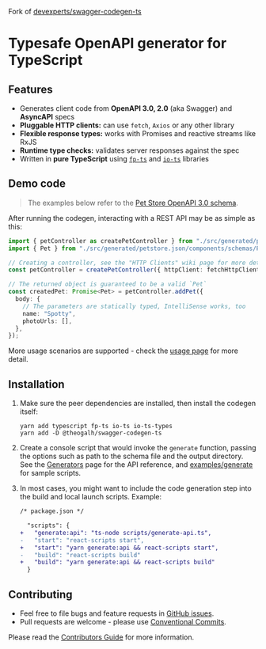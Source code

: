 Fork of [devexperts/swagger-codegen-ts](https://www.npmjs.com/package/@devexperts/swagger-codegen-ts)

# Typesafe OpenAPI generator for TypeScript

## Features
* Generates client code from **OpenAPI 3.0, 2.0** (aka Swagger) and **AsyncAPI** specs
* **Pluggable HTTP clients:** can use `fetch`, `Axios` or any other library
* **Flexible response types:** works with Promises and reactive streams like RxJS
* **Runtime type checks:** validates server responses against the spec
* Written in **pure TypeScript** using [`fp-ts`](https://github.com/gcanti/fp-ts) and [`io-ts`](https://github.com/gcanti/io-ts) libraries

## Demo code

> The examples below refer to the [Pet Store OpenAPI 3.0 schema](https://petstore3.swagger.io/).

After running the codegen, interacting with a REST API may be as simple as this:

```typescript
import { petController as createPetController } from "./src/generated/petstore.json/paths/PetController";
import { Pet } from "./src/generated/petstore.json/components/schemas/Pet";

// Creating a controller, see the "HTTP Clients" wiki page for more details
const petController = createPetController({ httpClient: fetchHttpClient });

// The returned object is guaranteed to be a valid `Pet`
const createdPet: Promise<Pet> = petController.addPet({
  body: {
    // The parameters are statically typed, IntelliSense works, too
    name: "Spotty",
    photoUrls: [],
  },
});
```

More usage scenarios are supported - check the [usage page](./docs/usage/generated-code.md) for more detail.

## Installation

1. Make sure the peer dependencies are installed, then install the codegen itself:
   ```
   yarn add typescript fp-ts io-ts io-ts-types
   yarn add -D @theogalh/swagger-codegen-ts
   ```

2. Create a console script that would invoke the `generate` function, passing the options such as path to the schema file and the output directory.
See the [Generators](docs/usage/api.md) page for the API reference, and [examples/generate](examples/generate) for sample scripts.

3. In most cases, you might want to include the code generation step into the build and local launch scripts. Example:
   ```diff
   /* package.json */

     "scripts": {
   +   "generate:api": "ts-node scripts/generate-api.ts",
   -   "start": "react-scripts start",
   +   "start": "yarn generate:api && react-scripts start",
   -   "build": "react-scripts build"
   +   "build": "yarn generate:api && react-scripts build"
     }
   ```

## Contributing

* Feel free to file bugs and feature requests in [GitHub issues](https://github.com/theogalh/swagger-codegen-ts/issues/new).
* Pull requests are welcome - please use [Conventional Commits](https://www.conventionalcommits.org/en/v1.0.0-beta.2/).

Please read the [Contributors Guide](./docs/development/contributors-guide.md) for more information.
